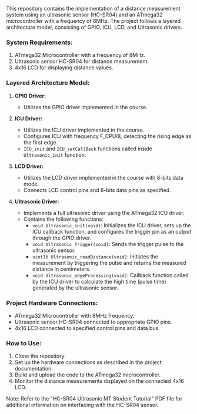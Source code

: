 This repository contains the implementation of a distance measurement system using an ultrasonic sensor (HC-SR04) and an ATmega32 microcontroller with a frequency of 8MHz. The project follows a layered architecture model, consisting of GPIO, ICU, LCD, and Ultrasonic drivers.

### System Requirements:
1. ATmega32 Microcontroller with a frequency of 8MHz.
2. Ultrasonic sensor HC-SR04 for distance measurement.
3. 4x16 LCD for displaying distance values.

### Layered Architecture Model:
1. **GPIO Driver:**
   - Utilizes the GPIO driver implemented in the course.
  
2. **ICU Driver:**
   - Utilizes the ICU driver implemented in the course.
   - Configures ICU with frequency F_CPU/8, detecting the rising edge as the first edge.
   - `ICU_init` and `ICU_setCallBack` functions called inside `Ultrasonic_init` function.

3. **LCD Driver:**
   - Utilizes the LCD driver implemented in the course with 8-bits data mode.
   - Connects LCD control pins and 8-bits data pins as specified.

4. **Ultrasonic Driver:**
   - Implements a full ultrasonic driver using the ATmega32 ICU driver.
   - Contains the following functions:
      - `void Ultrasonic_init(void)`: Initializes the ICU driver, sets up the ICU callback function, and configures the trigger pin as an output through the GPIO driver.
      - `void Ultrasonic_Trigger(void)`: Sends the trigger pulse to the ultrasonic sensor.
      - `uint16 Ultrasonic_readDistance(void)`: Initiates the measurement by triggering the pulse and returns the measured distance in centimeters.
      - `void Ultrasonic_edgeProcessing(void)`: Callback function called by the ICU driver to calculate the high time (pulse time) generated by the ultrasonic sensor.

### Project Hardware Connections:
- ATmega32 Microcontroller with 8MHz frequency.
- Ultrasonic sensor HC-SR04 connected to appropriate GPIO pins.
- 4x16 LCD connected to specified control pins and data bus.

### How to Use:
1. Clone the repository.
2. Set up the hardware connections as described in the project documentation.
3. Build and upload the code to the ATmega32 microcontroller.
4. Monitor the distance measurements displayed on the connected 4x16 LCD.

Note: Refer to the "HC-SR04 Ultrasonic MT Student Tutorial" PDF file for additional information on interfacing with the HC-SR04 sensor.
